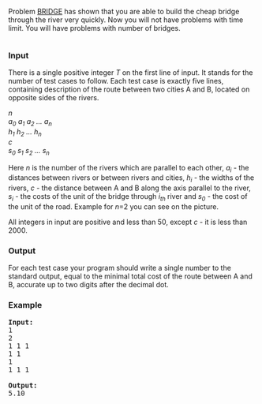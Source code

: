 <p>Problem <a href="/problems/BRI/">BRIDGE</a> has shown that you are able to build the cheap bridge through the river very quickly. Now you will not have problems with time limit. You will have problems with number of bridges.</p>

<p style="text-align: center;"><img src="../../content/shkoorah:bridge2.png" alt=""></p>

<h3>Input</h3>
<p>There is a single positive integer <i>T</i> on the first line of input. It stands for the number of test cases to follow. Each test case is exactly five lines, containing description of the route between two cities A and B, located on opposite sides of the rivers.</p>

<p><i>
n<br>
a<sub>0</sub> a<sub>1</sub> a<sub>2</sub> ...  a<sub>n</sub><br>
h<sub>1</sub> h<sub>2</sub> ...  h<sub>n</sub><br>
c<br>
s<sub>0</sub> s<sub>1</sub> s<sub>2</sub> ...  s<sub>n</sub><br>
</i></p>

<p>Here <i>n</i> is the number of the rivers which are parallel to each other, <i>a<sub>i</sub></i> - the distances between rivers or between rivers and cities, <i>h<sub>i</sub></i> - the widths of the rivers, <i>c</i> - the distance between A and B along the axis parallel to the river, <i>s<sub>i</sub></i> - the costs of the unit of the bridge through <i>i<sub>th</sub></i> river and <i>s<sub>0</sub></i> - the cost of the unit of the road. Example for <i>n</i>=2 you can see on the picture.</p>

<p>All integers in input are positive and less than 50, except <i>c</i> - it is less than 2000.</p>


<h3>Output</h3>
<p>For each test case your program should write a single number to the standard output, equal to the minimal total cost of the route between A and B, accurate up to two digits after the decimal dot.</p>

<h3>Example</h3>

<pre><b>Input:</b>
1
2
1 1 1
1 1
1
1 1 1

<b>Output:</b>
5.10
</pre>
